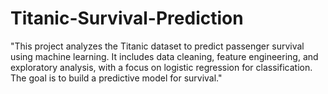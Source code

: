 # Titanic-Survival-Prediction
"This project analyzes the Titanic dataset to predict passenger survival using machine learning. It includes data cleaning, feature engineering, and exploratory analysis, with a focus on logistic regression for classification. The goal is to build a predictive model for survival."
